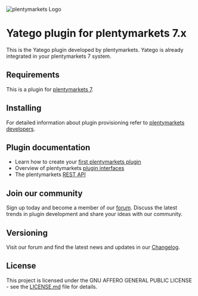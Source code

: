 ![plentymarkets Logo](http://www.plentymarkets.eu/layout/pm/images/logo/plentymarkets-logo.jpg)

# Yatego plugin for plentymarkets 7.x

This is the Yatego plugin developed by plentymarkets. Yatego is already integrated in your plentymarkets 7 system.

## Requirements

This is a plugin for [plentymarkets 7](https://www.plentymarkets.com).

## Installing

For detailed information about plugin provisioning refer to [plentymarkets developers](https://developers.plentymarkets.com/dev-doc/basics#plugin-provisioning).

## Plugin documentation

- Learn how to create your [first plentymarkets plugin](https://developers.plentymarkets.com/tutorials/helloworld)
- Overview of plentymarkets [plugin interfaces](https://developers.plentymarkets.com/dev-doc/basics#guide-interface)
- The plentymarkets [REST API](https://developers.plentymarkets.com/rest-doc/introduction)

## Join our community

Sign up today and become a member of our [forum](https://forum.plentymarkets.com/c/plugin-entwicklung/plugin-payment). Discuss the latest trends in plugin development and share your ideas with our community.

## Versioning

Visit our forum and find the latest news and updates in our [Changelog](https://forum.plentymarkets.com/c/changelog?order=created).

## License

This project is licensed under the GNU AFFERO GENERAL PUBLIC LICENSE - see the [LICENSE.md](/LICENSE.md) file for details.

